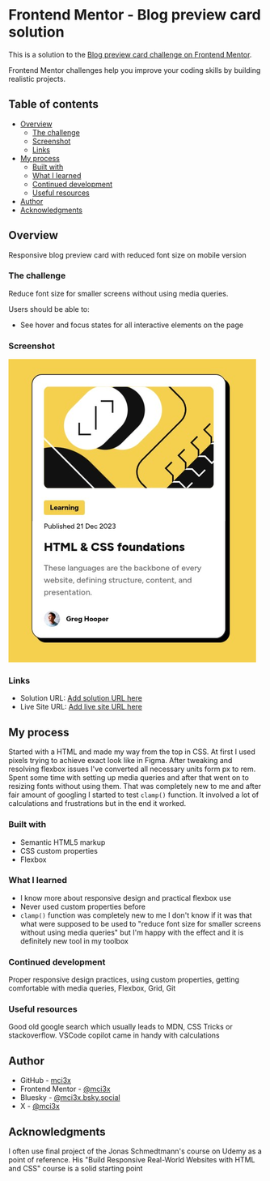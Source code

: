 # Frontend Mentor - Blog preview card solution

This is a solution to the [Blog preview card challenge on Frontend Mentor](https://www.frontendmentor.io/challenges/blog-preview-card-ckPaj01IcS).

Frontend Mentor challenges help you improve your coding skills by building realistic projects.

## Table of contents

- [Overview](#overview)
  - [The challenge](#the-challenge)
  - [Screenshot](#screenshot)
  - [Links](#links)
- [My process](#my-process)
  - [Built with](#built-with)
  - [What I learned](#what-i-learned)
  - [Continued development](#continued-development)
  - [Useful resources](#useful-resources)
- [Author](#author)
- [Acknowledgments](#acknowledgments)

## Overview

Responsive blog preview card with reduced font size on mobile version

### The challenge

Reduce font size for smaller screens without using media queries.

Users should be able to:

- See hover and focus states for all interactive elements on the page

### Screenshot

![](/Screenshot.jpg)

### Links

- Solution URL: [Add solution URL here](https://your-solution-url.com)
- Live Site URL: [Add live site URL here](https://your-live-site-url.com)

## My process

Started with a HTML and made my way from the top in CSS.
At first I used pixels trying to achieve exact look like in Figma.
After tweaking and resolving flexbox issues I've converted all necessary units form px to rem.
Spent some time with setting up media queries and after that went on to resizing fonts without using them.
That was completely new to me and after fair amount of googling I started to test `clamp()` function.
It involved a lot of calculations and frustrations but in the end it worked.

### Built with

- Semantic HTML5 markup
- CSS custom properties
- Flexbox

### What I learned

- I know more about responsive design and practical flexbox use
- Never used custom properties before
- `clamp()` function was completely new to me
  I don't know if it was that what were supposed to be used to "reduce font size for smaller screens without using media queries" but I'm happy with the effect and it is definitely new tool in my toolbox

### Continued development

Proper responsive design practices, using custom properties, getting comfortable with media queries, Flexbox, Grid, Git

### Useful resources

Good old google search which usually leads to MDN, CSS Tricks or stackoverflow.
VSCode copilot came in handy with calculations

## Author

- GitHub - [mci3x](https://github.com/mci3x)
- Frontend Mentor - [@mci3x](https://www.frontendmentor.io/profile/mci3x)
- Bluesky - [@mci3x.bsky.social](https://bsky.app/profile/mci3x.bsky.social)
- X - [@mci3x](https://www.x.com/mci3x)

## Acknowledgments

I often use final project of the Jonas Schmedtmann's course on Udemy as a point of reference.
His "Build Responsive Real-World Websites with HTML and CSS" course is a solid starting point

